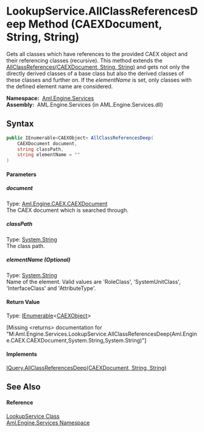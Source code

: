 LookupService.AllClassReferencesDeep Method (CAEXDocument, String, String)
==========================================================================
Gets all classes which have references to the provided CAEX object and their referencing classes (recursive). This method extends the [AllClassReferences(CAEXDocument, String, String)][1] and gets not only the directly derived classes of a base class but also the derived classes of these classes and further on. If the *elementName* is set, only classes with the defined element name are considered.

  **Namespace:**  [Aml.Engine.Services][2]  
  **Assembly:**  AML.Engine.Services (in AML.Engine.Services.dll)

Syntax
------

```csharp
public IEnumerable<CAEXObject> AllClassReferencesDeep(
	CAEXDocument document,
	string classPath,
	string elementName = ""
)
```

#### Parameters

##### *document*
Type: [Aml.Engine.CAEX.CAEXDocument][3]  
The CAEX document which is searched through.

##### *classPath*
Type: [System.String][4]  
The class path.

##### *elementName* (Optional)
Type: [System.String][4]  
 Name of the element. Valid values are 'RoleClass', 'SystemUnitClass', 'InterfaceClass' and 'AttributeType'.

#### Return Value
Type: [IEnumerable][5]&lt;[CAEXObject][6]>  

[Missing &lt;returns> documentation for "M:Aml.Engine.Services.LookupService.AllClassReferencesDeep(Aml.Engine.CAEX.CAEXDocument,System.String,System.String)"]

#### Implements
[IQuery.AllClassReferencesDeep(CAEXDocument, String, String)][7]  


See Also
--------

#### Reference
[LookupService Class][8]  
[Aml.Engine.Services Namespace][2]  

[1]: ../../Aml.Engine.Services.Interfaces/IQuery/AllClassReferences.md
[2]: ../README.md
[3]: ../../Aml.Engine.CAEX/CAEXDocument/README.md
[4]: https://docs.microsoft.com/dotnet/api/system.string
[5]: https://docs.microsoft.com/dotnet/api/system.collections.generic.ienumerable-1
[6]: ../../Aml.Engine.CAEX/CAEXObject/README.md
[7]: ../../Aml.Engine.Services.Interfaces/IQuery/AllClassReferencesDeep.md
[8]: README.md
[9]: https://www.automationml.org
[10]: ../../icons/logoShade.png